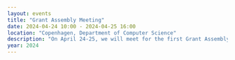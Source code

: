 ```yaml
---
layout: events
title: "Grant Assembly Meeting"
date: 2024-04-24 10:00 - 2024-04-25 16:00
location: "Copenhagen, Department of Computer Science"
description: "On April 24-25, we will meet for the first Grant Assembly Meeting in Copenhagen."
year: 2024
---
```

